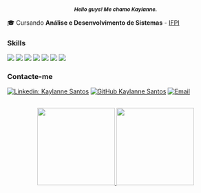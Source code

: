 <h3 align="center" style="font-size:12px">
 <i>Hello guys! Me chamo Kaylanne.</i>
</h3>

🎓 Cursando **Análise e Desenvolvimento de Sistemas** - [IFPI](https://www.ifpi.edu.br/teresinacentral)

### Skills
<div style= "display: inline">
  <img src="https://img.shields.io/badge/html5-%23E34F26.svg?style=for-the-badge&logo=html5&logoColor=white"/>
  <img src="https://img.shields.io/badge/css3-%231572B6.svg?style=for-the-badge&logo=css3&logoColor=white" />
  <img src="https://img.shields.io/badge/javascript-%23323330.svg?style=for-the-badge&logo=javascript&logoColor=%23F7DF1E"/>
  <img src="https://img.shields.io/badge/postgres-%23316192.svg?style=for-the-badge&logo=postgresql&logoColor=white"/>
  <img src="https://img.shields.io/badge/mysql-4479A1.svg?style=for-the-badge&logo=mysql&logoColor=white" />
  <img src="https://img.shields.io/badge/typescript-%23007ACC.svg?style=for-the-badge&logo=typescript&logoColor=white" />
  <img src="https://img.shields.io/badge/latex-%23008080.svg?style=for-the-badge&logo=latex&logoColor=white" />
</div>

### Contacte-me
[![Linkedin: Kaylanne Santos](https://img.shields.io/badge/-kaylannesantos-blue?style=flat-square&logo=Linkedin&logoColor=white&link=https://www.linkedin.com/in/kaylanne-santos-705ab9267/)](https://www.linkedin.com/in/kaylanne-santos/)
[![GitHub Kaylanne Santos](https://img.shields.io/github/followers/kaylannesantos?label=follow&style=social)](https://github.com/kaylannesantos)
[![Email](https://img.shields.io/badge/Email-Enviar%20Mensagem-blue?style=flat-square&logo=gmail)](mailto:mendeskaylanne1@gmail.com)

##

<p align="center">
<a href="https://github.com/KaylanneSantos">
  <img height="180em" src="https://github-readme-stats-eight-theta.vercel.app/api?username=KaylanneSantos&show_icons=true&theme=algolia&include_all_commits=true&count_private=true"/>
  <img height="180em" src="https://github-readme-stats-eight-theta.vercel.app/api/top-langs/?username=KaylanneSantos&layout=compact&langs_count=8&theme=algolia"/>
</a>
</p>

<!--
<div style= "display: inline">
  <img width='30' height='30' src="https://cdn.jsdelivr.net/gh/devicons/devicon/icons/html5/html5-original.svg" />
  <img width='30' height='30' src="https://cdn.jsdelivr.net/gh/devicons/devicon/icons/css3/css3-original.svg" />
  <img width='30' height='30' src="https://cdn.jsdelivr.net/gh/devicons/devicon/icons/javascript/javascript-original.svg"/>
  <img width='30' height='30' src="https://cdn.jsdelivr.net/gh/devicons/devicon/icons/postgresql/postgresql-original.svg"/>
  <img width='30' height='30' src="https://cdn.jsdelivr.net/gh/devicons/devicon@latest/icons/mysql/mysql-original.svg" />
  <img width='30' height='30' src="https://cdn.jsdelivr.net/gh/devicons/devicon/icons/typescript/typescript-original.svg" />
  <img width='30' height='30' src="https://cdn.jsdelivr.net/gh/devicons/devicon/icons/latex/latex-original.svg" />
</div>

<div style= "display: inline">
  <a href= "https://www.linkedin.com/in/kaylanne-santos-705ab9267/"><img src="https://img.shields.io/badge/linkedin-%230077B5.svg?style=for-the-badge&logo=linkedin&logoColor=white"></a>
  <a href = "mailto:contato@mendeskaylanne1@gmail.com"><img loading="lazy" src="https://img.shields.io/badge/Gmail-D14836?style=for-the-badge&logo=gmail&logoColor=white" target="_blank>
  </a>
-->
